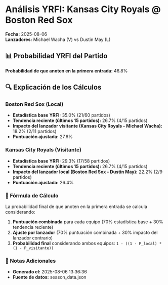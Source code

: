 # Análisis YRFI: Kansas City Royals @ Boston Red Sox

**Fecha:** 2025-08-06  
**Lanzadores:** Michael Wacha (V) vs Dustin May (L)

## 📊 Probabilidad YRFI del Partido

**Probabilidad de que anoten en la primera entrada:** 46.8%

## 🔍 Explicación de los Cálculos

### Boston Red Sox (Local)
- **Estadística base YRFI:** 35.0% (21/60 partidos)
- **Tendencia reciente (últimos 15 partidos):** 26.7% (4/15 partidos)
- **Impacto del lanzador visitante (Kansas City Royals - Michael Wacha):** 18.2% (2/11 partidos)
- **Puntuación ajustada:** 27.6%

### Kansas City Royals (Visitante)
- **Estadística base YRFI:** 29.3% (17/58 partidos)
- **Tendencia reciente (últimos 15 partidos):** 26.7% (4/15 partidos)
- **Impacto del lanzador local (Boston Red Sox - Dustin May):** 22.2% (2/9 partidos)
- **Puntuación ajustada:** 26.4%

### 📝 Fórmula de Cálculo

La probabilidad final de que anoten en la primera entrada se calcula considerando:
1. **Puntuación combinada** para cada equipo (70% estadística base + 30% tendencia reciente)
2. **Ajuste por lanzador** (70% puntuación combinada + 30% impacto del lanzador contrario)
3. **Probabilidad final** considerando ambos equipos: `1 - ((1 - P_local) * (1 - P_visitante))`

### 📌 Notas Adicionales

- **Generado el:** 2025-08-06 13:36:36
- **Fuente de datos:** season_data.json
